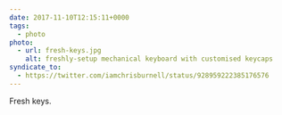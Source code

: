 ```yaml
---
date: 2017-11-10T12:15:11+0000
tags:
  - photo
photo:
  - url: fresh-keys.jpg
    alt: freshly-setup mechanical keyboard with customised keycaps
syndicate_to:
  - https://twitter.com/iamchrisburnell/status/928959222385176576
---
```


Fresh keys.
